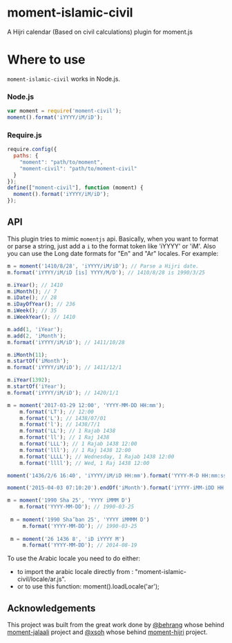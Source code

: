 # moment-islamic-civil

A Hijri calendar (Based on civil calculations) plugin for moment.js

# Where to use
`moment-islamic-civil` works in Node.js.

### Node.js

```js
var moment = require('moment-civil');
moment().format('iYYYY/iM/iD');
```


### Require.js

```js
require.config({
  paths: {
    "moment": "path/to/moment",
    "moment-civil": "path/to/moment-civil"
  }
});
define(["moment-civil"], function (moment) {
  moment().format('iYYYY/iM/iD');
});
```

API
---

This plugin tries to mimic `momentjs` api. Basically, when you want to format or parse a string, just add a `i` to the format token like 'iYYYY' or 'iM'. Also you can use the Long date formats for "En" and "Ar" locales.
For example:

```js
m = moment('1410/8/28', 'iYYYY/iM/iD'); // Parse a Hijri date.
m.format('iYYYY/iM/iD [is] YYYY/M/D'); // 1410/8/28 is 1990/3/25

m.iYear(); // 1410
m.iMonth(); // 7
m.iDate(); // 28
m.iDayOfYear(); // 236
m.iWeek(); // 35
m.iWeekYear(); // 1410

m.add(1, 'iYear');
m.add(2, 'iMonth');
m.format('iYYYY/iM/iD'); // 1411/10/28

m.iMonth(11);
m.startOf('iMonth');
m.format('iYYYY/iM/iD'); // 1411/12/1

m.iYear(1392);
m.startOf('iYear');
m.format('iYYYY/iM/iD'); // 1420/1/1

m = moment('2017-03-29 12:00', 'YYYY-MM-DD HH:mm');
    m.format('LT'); // 12:00
    m.format('L'); // 1438/07/01
    m.format('l'); // 1438/7/1
    m.format('LL'); // 1 Rajab 1438
    m.format('ll'); // 1 Raj 1438
    m.format('LLL'); // 1 Rajab 1438 12:00
    m.format('lll'); // 1 Raj 1438 12:00
    m.format('LLLL'); // Wednesday, 1 Rajab 1438 12:00
    m.format('llll'); // Wed, 1 Raj 1438 12:00

moment('1436/2/6 16:40', 'iYYYY/iM/iD HH:mm').format('YYYY-M-D HH:mm:ss'); // 2014-11-28 16:40:00

moment('2015-04-03 07:10:20').endOf('iMonth').format('iYYYY-iMM-iDD HH:mm:ss'); // 1436-06-29 23:59:59

m = moment('1990 Sha 25', 'YYYY iMMM D')
    m.format('YYYY-MM-DD'); // 1990-03-25
    
 m = moment('1990 Sha’ban 25', 'YYYY iMMMM D')
     m.format('YYYY-MM-DD'); // 1990-03-25
 
 m = moment('26 1436 8', 'iD iYYYY M')
     m.format('YYYY-MM-DD'); // 2014-08-19
```

To use the Arabic locale you need to do either:
- to import the arabic locale directly from : "moment-islamic-civil/locale/ar.js".
- or to use this function: moment().loadLocale('ar');

Acknowledgements
-------
This project was built from the great work done by [@behrang](https://github.com/behrang) whose behind [moment-jalaali](https://github.com/jalaali/moment-jalaali) project and [@xsoh](https://github.com/xsoh ) whose behind [moment-hijri](https://github.com/xsoh/moment-hijri) project. 
